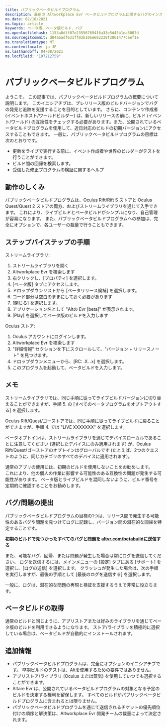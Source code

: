 ```yaml
---
title: パブリックベータビルドプログラム
description: 最新の Altworkplace Evr ベータビルドプログラムに関するバグのインストールとファイリングに関する最新ニュースを入手できます。
ms.date: 02/10/2021
ms.topic: article
keywords: ベータ版、ベータ版ビルド、バグ
ms.openlocfilehash: 1153a8d3f07e23556769416a33e5d45b1ea5007d
ms.sourcegitcommit: d84a6adf631ff02b106e682238f2861477caef1e
ms.translationtype: MT
ms.contentlocale: ja-JP
ms.lasthandoff: 04/08/2021
ms.locfileid: "107212759"
---
```

# <a name="public-beta-build-programs"></a>パブリックベータビルドプログラム

ようこそ。 この記事では、パブリックベータビルドプログラムの概要について説明します。 このイニシアチブは、プレリリース版のビルドバージョンでバグの発見と追跡を支援することを目的としています。 さらに、コンテンツ作成者 (イベントホスト/ワールドビルダー) は、新しいリリースの前に、ビルド (イベント/ワールド) の互換性をチェックする必要があります。また、公開されているベータビルドプログラムを使用して、近日対応のビルドの初期バージョンにアクセスすることもできます。 一般に、パブリックベータビルドプログラムの目標は次のとおりです。 

* 更新をライブで実行する前に、イベント作成者や世界のビルダーがテストを行うことができます。  
* ビルド間の回帰を検索します。 
* 受信した修正プログラムの検証に関するヘルプ 
 
## <a name="how-it-works"></a>動作のしくみ

パブリックベータビルドプログラムは、Oculus Rift/Rift S ストアと Oculus Quest/Quest 2 ストアの両方、およびストリームライブラリを通じて入手できます。 これにより、ライブビルドとベータビルドがシンプルになり、自己管理が容易になります。 また、パブリックベータビルドプログラムへの参加は、完全にオプションで、各ユーザーの裁量で行うこともできます。 

## <a name="step-by-step-instructions"></a>ステップバイステップの手順  

ストリームライブラリ:

1. ストリームライブラリを開く
2. Altworkplace Evr を検索します
3. 右クリックし、[プロパティ] を選択します。
4. [ベータ版] タブにアクセスします。
5. ドロップダウンリストから [ベータリリース候補] を選択します。
6. コード部分は空白のままにしておく必要があります
7. [閉じる] を選択します。
8. アプリケーション名として "Altの Evr [beta]" が表示されます。
9. [Play] を選択してベータ版のビルドを入力します

Oculus ストア:

1. Oculus アカウントにログインします。
2. Altworkplace Evr を検索します
3. "詳細情報" セクションを下にスクロールして、"バージョン + リリースノート" を見つけます。
4. ドロップダウンメニューから、[RC: .X. .x] を選択します。
5. このプログラムを起動して、ベータビルドを入力します。

## <a name="notes"></a>メモ

ストリームライブラリでは、同じ手順に従ってライブビルドバージョンに切り替えることができますが、手順 5. の [すべてのベータプログラムをオプトアウトする] を選択します。 

Oculus Rift/Quest/ゴーストアでは、同じ手順に従ってライブビルドに戻ることができますが、手順 4. では "LIVE XXXXXXX" を選択します。 

ベータオプトインは、ストリームライブラリを通じてデバイスローカルであることに注意してください (選択したデバイスにのみ適用されます) が、Oculus Rift/Quest/ゴーストアのオプトインはグローバルです (たとえば、2つのクエストのように、同じカテゴリのすべてのデバイスに適用されます)。 

通常のアプリの使用には、初期のビルドを使用しないことをお勧めします。  
これにより、他の個人の作業に影響する可能性のある互換性の問題が発生する可能性があります。 ベータ版とライブビルドを混同しないように、ビルド番号を定期的に確認することをお勧めします。 

## <a name="filing-a-bugissue"></a>バグ/問題の提出

パブリックベータビルドプログラムの目標の1つは、リリース間で発生する可能性のあるバグや問題を見つけてログに記録し、バージョン間の潜在的な回帰を特定することです。  

**初期のビルドで見つかったすべてのバグと問題を [altvr.com/betabuild](https://help.altvr.com/hc/requests/new?ticket_form_id=360004678833)に送信する**

また、可能なバグ、回帰、または問題が発生した場合は常にログを送信してください。 ログを送信するには、メインメニューの [設定] タブにある [サポート] を選択し、[ログの送信] を選択します。 クラッシュが発生した場合は、次の手順を実行しますが、最後の手順として [最後のログを送信する] を選択します。 

一般に、ログは、潜在的な問題の再現と検証を支援するうえで非常に役立ちます。 

## <a name="getting-beta-builds"></a>ベータビルドの取得

通常のビルドと同じように、アプリストアまたは好みのライブラリを通じてベータ版のビルドを利用できるようになります。 ストア/ライブラリを積極的に選択している場合は、ベータビルドが自動的にインストールされます。 

## <a name="additional-information"></a>追加情報

* パブリックベータビルドプログラムは、完全にオプションのイニシアチブです。 早期ビルドのテストは、Altを使用するための要件ではありません。 
* アプリストア/ライブラリ (Oculus または蒸気) を使用していつでも選択することができます。  
* Altare Evr は、公開されているベータビルドプログラムの対象となる予定のビルドを決定する権利を留保します。 すべてのビルドがパブリックベータビルドプログラムに含まれるとは限りません。 
* パブリックベータビルドプログラムを通じて送信されるチケットの優先順位付けの順序と解決策は、Altworkplace Evr 開発チームの裁量によって決定されます。 